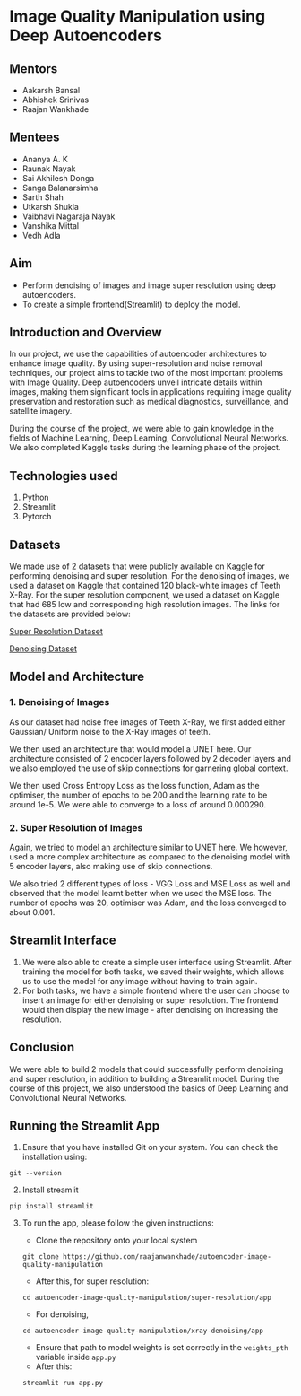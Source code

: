 # Image Quality Manipulation using Deep Autoencoders

## Mentors

- Aakarsh Bansal
- Abhishek Srinivas
- Raajan Wankhade

## Mentees

- Ananya A. K
- Raunak Nayak
- Sai Akhilesh Donga
- Sanga Balanarsimha
- Sarth Shah
- Utkarsh Shukla
- Vaibhavi Nagaraja Nayak
- Vanshika Mittal
- Vedh Adla

## Aim

- Perform denoising of images and image super resolution using deep autoencoders.
- To create a simple frontend(Streamlit) to deploy the model.

## Introduction and Overview

In our project, we use the capabilities of autoencoder architectures to enhance image quality. By using super-resolution and noise removal techniques, our project aims to tackle two of the most important problems with Image Quality. Deep autoencoders unveil intricate details within images, making them significant tools in applications requiring image quality preservation and restoration such as medical diagnostics, surveillance, and satellite imagery.

During the course of the project, we were able to gain knowledge in the fields of Machine Learning, Deep Learning, Convolutional Neural Networks. We also completed Kaggle tasks during the learning phase of the project.

## Technologies used

1. Python
1. Streamlit
1. Pytorch


## Datasets

We made use of 2 datasets that were publicly available on Kaggle for performing denoising and super resolution. For the denoising of images, we used a dataset on Kaggle that contained 120 black-white images of Teeth X-Ray. For the super resolution component, we used a dataset on Kaggle that had 685 low and corresponding high resolution images. The links for the datasets are provided below:

[Super Resolution Dataset](https://www.kaggle.com/datasets/adityachandrasekhar/image-super-resolution)

[Denoising Dataset](https://www.kaggle.com/datasets/parthplc/medical-image-dataset)


## Model and Architecture

### 1. Denoising of Images

As our dataset had noise free images of Teeth X-Ray, we first added either Gaussian/ Uniform noise to the X-Ray images of teeth.

We then used an architecture that would model a UNET here. Our architecture consisted of 2 encoder layers followed by 2 decoder layers and we also employed the use of skip connections for garnering global context.

We then used Cross Entropy Loss as the loss function, Adam as the optimiser, the number of epochs to be 200 and the learning rate to be around 1e-5. We were able to converge to a loss of around 0.000290.

### 2. Super Resolution of Images

Again, we tried to model an architecture similar to UNET here. We however, used a more complex architecture as compared to the denoising model with 5 encoder layers, also making use of skip connections.

We also tried 2 different types of loss - VGG Loss and MSE Loss as well and observed that the model learnt better when we used the MSE loss. The number of epochs was 20, optimiser was Adam, and the loss converged to about 0.001.

## Streamlit Interface

1. We were also able to create a simple user interface using Streamlit. After training the model for both tasks, we saved their weights, which allows us to use the model for any image without having to train again.
1. For both tasks, we have a simple frontend where the user can choose to insert an image for either denoising or super resolution. The frontend would then display the new image - after denoising on increasing the resolution.

## Conclusion

We were able to build 2 models that could successfully perform denoising and super resolution, in addition to building a Streamlit model. During the course of this project, we also understood the basics of Deep Learning and Convolutional Neural Networks.

## Running the Streamlit App

1. Ensure that you have installed Git on your system.
You can check the installation using: 

```
git --version
```

2. Install streamlit
```
pip install streamlit
```
3. To run the app, please follow the given instructions:

    - Clone the repository onto your local system
    ```
    git clone https://github.com/raajanwankhade/autoencoder-image-quality-manipulation 
    ```
    - After this, for super resolution:
    ```
    cd autoencoder-image-quality-manipulation/super-resolution/app
    ```
    - For denoising,
    ```
    cd autoencoder-image-quality-manipulation/xray-denoising/app
    ```
    - Ensure that path to model weights is set correctly in the ```weights_pth ``` variable inside ```app.py```
    - After this:
    ```
    streamlit run app.py
    ```


